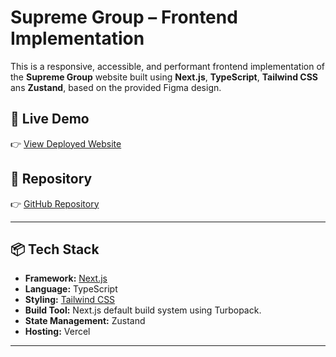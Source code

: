 # Supreme Group – Frontend Implementation

This is a responsive, accessible, and performant frontend implementation of the **Supreme Group** website built using **Next.js**, **TypeScript**, **Tailwind CSS** ans **Zustand**, based on the provided Figma design.

## 🔗 Live Demo

👉 [View Deployed Website](https://supreme-group-frontend-yqil.vercel.app/)

## 📁 Repository

👉 [GitHub Repository](https://github.com/rathorekapil20/supreme-group-frontend)

---

## 📦 Tech Stack

- **Framework:** [Next.js](https://nextjs.org/)
- **Language:** TypeScript
- **Styling:** [Tailwind CSS](https://tailwindcss.com/)
- **Build Tool:** Next.js default build system using Turbopack.
- **State Management:** Zustand
- **Hosting:** Vercel

---
